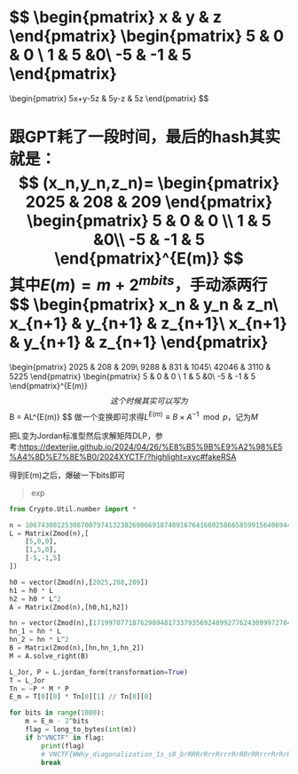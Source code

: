
$$
\begin{pmatrix}
x & y & z
\end{pmatrix}
\begin{pmatrix}
5 & 0 & 0 \\
1 & 5 &0\\
-5 & -1 & 5
\end{pmatrix}
=

\begin{pmatrix}
5x+y-5z & 5y-z & 5z
\end{pmatrix}
$$

跟GPT耗了一段时间，最后的hash其实就是：
$$
(x_n,y_n,z_n)= 
\begin{pmatrix}
2025 & 208 & 209
\end{pmatrix}
\begin{pmatrix}
5 & 0 & 0 \\
1 & 5 &0\\
-5 & -1 & 5
\end{pmatrix}^{E(m)}
$$
其中$E(m) = m + 2^{mbits}$，手动添两行
$$
\begin{pmatrix}
x_n & y_n & z_n\\
x_{n+1} & y_{n+1} & z_{n+1}\\
x_{n+1} & y_{n+1} & z_{n+1}
\end{pmatrix}
= 
\begin{pmatrix}
2025 & 208 & 209\\
9288 & 831 & 1045\\
42046 & 3110 & 5225
\end{pmatrix}
\begin{pmatrix}
5 & 0 & 0 \\
1 & 5 &0\\
-5 & -1 & 5
\end{pmatrix}^{E(m)}
$$
这个时候其实可以写为
$$
B = AL^{E(m)}
$$
做一个变换即可求得$L^{E(m)} \equiv B\times A^{-1}\mod p$，记为$M$

把L变为Jordan标准型然后求解矩阵DLP，参考:https://dexterjie.github.io/2024/04/26/%E8%B5%9B%E9%A2%98%E5%A4%8D%E7%8E%B0/2024XYCTF/?highlight=xyc#fakeRSA

得到E(m)之后，爆破一下bits即可

> exp

```py
from Crypto.Util.number import *

n = 106743081253087007974132382690669187409167641660258665859915640694456867788135702053312073228376307091325146727550371538313884850638568106223326195447798997814912891375244381751926653858549419946547894675646011818800255999071070352934719005006228971056393128007601573916373180007524930454138943896336817929823
L = Matrix(Zmod(n),[
    [5,0,0],
    [1,5,0],
    [-5,-1,5]
])

h0 = vector(Zmod(n),[2025,208,209])
h1 = h0 * L
h2 = h0 * L^2
A = Matrix(Zmod(n),[h0,h1,h2])

hn = vector(Zmod(n),[17199707718762989481733793569240992776243099972784327196212023936622130204798694753865087501654381623876011128783229020278210160383185417670794284015692458326761011808048967854332413536183785458993128524881447529380387804712214305034841856237045463243243451585619997751904403447841431924053651568039257094910, 62503976674384744837417986781499538335164333679603320998241675970253762411134672614307594505442798271581593168080110727738181755339828909879977419645331630791420448736959554172731899301884779691119177400457640826361914359964889995618273843955820050051136401731342998940859792560938931787155426766034754760036, 93840121740656543170616546027906623588891573113673113077637257131079221429328035796416874995388795184080636312185908173422461254266536066991205933270191964776577196573147847000446118311985331680378772920169894541350064423243733498672684875039906829095473677927238488927923581806647297338935716890606987700071])
hn_1 = hn * L
hn_2 = hn * L^2
B = Matrix(Zmod(n),[hn,hn_1,hn_2])
M = A.solve_right(B)                                 

L_Jor, P = L.jordan_form(transformation=True)
T = L_Jor
Tn = ~P * M * P
E_m = T[0][0] * Tn[0][1] // Tn[0][0]

for bits in range(1000):
    m = E_m - 2^bits
    flag = long_to_bytes(int(m))
    if b"VNCTF" in flag:
        print(flag)
        # VNCTF{WWhy_diagonalization_1s_s0_brRRRrRrrRrrrRrRRrRRrrrRrRrRuUuUUUTTTtte3333?????ouch!ouch!Th3t_is_S0_Crazy!!!!}
        break
```

